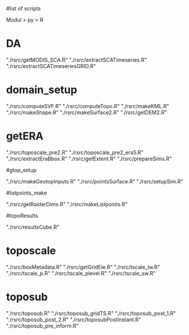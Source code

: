 #list of scripts

Modul > py > R

# DA

"./rsrc/getMODIS_SCA.R"
"./rsrc/extractSCATimeseries.R"
"./rsrc/extractSCATimeseriesGRID.R"

# domain_setup

"./rsrc/computeSVF.R"
"./rsrc/computeTopo.R"
"./rsrc/makeKML.R"
"./rsrc/makeShape.R"
"./rsrc/makeSurface2.R"
"./rsrc/getDEM2.R"

# getERA

"./rsrc/toposcale_pre2.R"
"./rsrc/toposcale_pre2_era5.R"
"./rsrc/extractEraBbox.R"
"./rsrc/getExtent.R"
"./rsrc/prepareSims.R"

#gtop_setup

"./rsrc/makeGeotopInputs.R"
"./rsrc/pointsSurface.R"
"./rsrc/setupSim.R"

#listpoints_make

"./rsrc/getRasterDims.R"
"./rsrc/makeListpoints.R"

#topoResults

"./rsrc/resultsCube.R"

# toposcale

"./rsrc/boxMetadata.R"
"./rsrc/getGridEle.R"
"./rsrc/tscale_lw.R"
"./rsrc/tscale_p.R"
"./rsrc/tscale_plevel.R"
"./rsrc/tscale_sw.R"

# toposub

"./rsrc/toposub.R"
"./rsrc/toposub_gridTS.R"
"./rsrc/toposub_post_1.R"
"./rsrc/toposub_post_2.R"
"./rsrc/toposubPostInstant.R"
"./rsrc/toposub_pre_inform.R"





